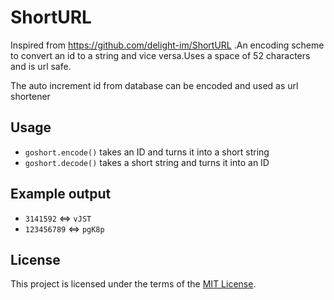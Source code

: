 # ShortURL

Inspired from https://github.com/delight-im/ShortURL .An encoding scheme
to convert an id to a string and vice versa.Uses a space of 52 characters and
is url safe.

The auto increment id from database can be encoded and used as url shortener

## Usage

 * `goshort.encode()` takes an ID and turns it into a short string
 * `goshort.decode()` takes a short string and turns it into an ID



## Example output

 * `3141592` <=> `vJST`
 * `123456789` <=> `pgK8p`


## License

This project is licensed under the terms of the [MIT License](https://opensource.org/licenses/MIT).
